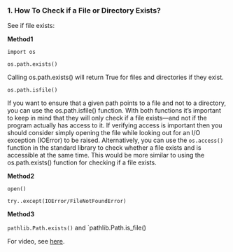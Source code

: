 ### 1. How To Check if a File or Directory Exists?


See if file exists:

**Method1**

`import os`

`os.path.exists()` 

 Calling os.path.exists() will return True for files and directories if they exist.
 
`os.path.isfile()`

If you want to ensure that a given path points to a file and not to a directory, you can use the os.path.isfile() function.
With both functions it’s important to keep in mind that they will only check if a file exists—and not if the program actually has access to it. If verifying access is important then you should consider simply opening the file while looking out for an I/O exception (IOError) to be raised. Alternatively, you can use the `os.access()` function in the standard library to check whether a file exists and is accessible at the same time. This would be more similar to using the os.path.exists() function for checking if a file exists.


**Method2**

`open()`

`try..except(IOError/FileNotFoundError)`

**Method3**

`pathlib.Path.exists()` and `pathlib.Path.is_file()

For video, see [here](https://www.youtube.com/watch?v=DvZTW5g82pQ&__s=ce4x51vmize8shbt6e7u).


